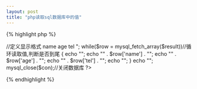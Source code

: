 ```yaml
---
layout: post
title: "php读取sql数据库中的值"
---
```



{% highlight php %}
<?php

$con = mysql_connect('localhost', 'root', '6');//数据库连接，第一个为数据库ip，二为用户名，三为密码。
if (!$con)判断数据库是否连接成功
 {
 die('Could not connect: ' . mysql_error());
 }

mysql_select_db("stu", $con);//选择数据库

$sql="SELECT * FROM stu_info ";//定义sql语句

$result = mysql_query($sql);//执行sql语句

echo "<table border='1'>//定义显示格式
<tr>
<th>name</th>
<th>age</th>
<th>tel</th>

</tr>";

while($row = mysql_fetch_array($result))//循环读取值,判断是否到尾
 {
 echo "<tr>";
 echo "<td>" . $row['name'] . "</td>";
 echo "<td>" . $row['age'] . "</td>";
 echo "<td>" . $row['tel'] . "</td>";
 echo "</tr>";
 }
echo "</table>";

mysql_close($con);//关闭数据库
?>
{% endhighlight %}

